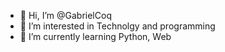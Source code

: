 - 👋 Hi, I’m @GabrielCoq
- 👀 I’m interested in Technolgy and programming
- 🌱 I’m currently learning Python, Web

<!---
GabrielCoq/GabrielCoq is a ✨ special ✨ repository because its `README.md` (this file) appears on your GitHub profile.
You can click the Preview link to take a look at your changes.
--->
